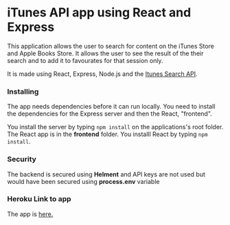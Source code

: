 # iTunes API app using React and Express

This application allows the user to search for content on the iTunes Store and Apple Books Store. It allows the user to see the result of the their search and
to add it to favourates for that session only.

It is made using React, Express, Node.js and the [Itunes Search API](https://affiliate.itunes.apple.com/resources/documentation/itunes-store-web-service-search-api/).

### Installing

The app needs dependencies before it can run locally. You need to install the dependencies for the Express server and then the React, "frontend".

You install the server by typing ``npm install`` on the applications's root folder. The React app is in the **frontend** folder. You installl React by typing 
``npm install``.

### Security

The backend is secured using **Helment** and API keys are not used but would have been secured using **process.env** variable

### Heroku Link to app

The app is [here.]( https://tk-itunes-app.herokuapp.com/ )
